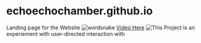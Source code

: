 # echoechochamber.github.io
Landing page for the Website
![wordsnake](https://github.com/echoechochamber/images/raw/master/TextSnake.png)
[Video Here](https://vimeo.com/131391754)
![This Project](http://echoechochamber.github.io/Word-Snake/) is an experiement with user-directed interaction with 
